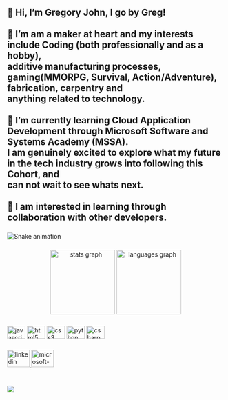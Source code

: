 <h2 align="left">👋 Hi, I’m Gregory John, I go by Greg!<br><br>👀 I’m am a maker at heart and my interests include Coding (both professionally and as a hobby),<br>additive manufacturing processes, gaming(MMORPG, Survival, Action/Adventure), fabrication, carpentry and<br>anything related to technology.<br><br>🌱 I’m currently learning Cloud Application Development through Microsoft Software and Systems Academy (MSSA).<br>I am genuinely excited to explore what my future in the tech industry grows into following this Cohort, and<br>can not wait to see whats next.<br><br>💞️ I am interested in learning through collaboration with other developers.</h2>

###

<img src="https://raw.githubusercontent.com/GregLJ/GregLJ/blob/output/snake.svg" alt="Snake animation" />

###

<div align="center">
  <img src="https://github-readme-stats.vercel.app/api?hide_title=false&hide_rank=false&show_icons=true&include_all_commits=true&count_private=true&disable_animations=false&theme=discord_old_blurple&locale=en&hide_border=true&username=GregLJ" height="150" alt="stats graph"  />
  <img src="https://github-readme-stats.vercel.app/api/top-langs?locale=en&hide_title=false&layout=compact&card_width=320&langs_count=5&theme=discord_old_blurple&hide_border=false&username=GregLJ" height="150" alt="languages graph"  />
</div>

###

<div align="left">
  <img src="https://cdn.jsdelivr.net/gh/devicons/devicon/icons/javascript/javascript-original.svg" height="30" width="42" alt="javascript logo"  />
  <img src="https://cdn.jsdelivr.net/gh/devicons/devicon/icons/html5/html5-original.svg" height="30" width="42" alt="html5 logo"  />
  <img src="https://cdn.jsdelivr.net/gh/devicons/devicon/icons/css3/css3-original.svg" height="30" width="42" alt="css3 logo"  />
  <img src="https://cdn.jsdelivr.net/gh/devicons/devicon/icons/python/python-original.svg" height="30" width="42" alt="python logo"  />
  <img src="https://cdn.jsdelivr.net/gh/devicons/devicon/icons/csharp/csharp-original.svg" height="30" width="42" alt="csharp logo"  />
</div>

###

<div align="left">
  <a href="https://www.linkedin.com/in/gregory-l-john" target="_blank">
    <img src="https://raw.githubusercontent.com/maurodesouza/profile-readme-generator/master/src/assets/icons/social/linkedin/default.svg" width="52" height="40" alt="linkedin logo"  />
  </a>
  <a href="mailto:gregory.l.john@outlook.com" target="_blank">
    <img src="https://raw.githubusercontent.com/maurodesouza/profile-readme-generator/master/src/assets/icons/social/microsoft-outlook/default.svg" width="52" height="40" alt="microsoft-outlook logo"  />
  </a>
</div>

###

<br clear="both">

<img align="left" src="https://visitor-badge.laobi.icu/badge?page_id=GregLJ.GregLJ&left_color=blueviolet&right_color=navy"  />

###
